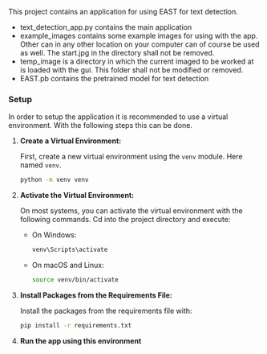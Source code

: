 This project contains an application for using EAST for text detection.

- text_detection_app.py contains the main application
- example_images contains some example images for using with the app.
Other can in any other location on your computer can of course be used as well.
The start.jpg in the directory shall not be removed.
- temp_image is a directory in which the current imaged to be worked at is loaded with the gui. 
This folder shall not be modified or removed.
- EAST.pb contains the pretrained model for text detection

### Setup

In order to setup the application it is recommended to use a virtual environment. With the following steps this can be done.

1. **Create a Virtual Environment:**

   First, create a new virtual environment using the `venv` module. Here named `venv`.
   ```bash
   python -m venv venv
   ```

2. **Activate the Virtual Environment:**

   On most systems, you can activate the virtual environment with the following commands.
   Cd into the project directory and execute:

   - On Windows:

     ```bash
     venv\Scripts\activate
     ```

   - On macOS and Linux:

     ```bash
     source venv/bin/activate
     ```

3. **Install Packages from the Requirements File:**

   Install the packages from the requirements file with:

   ```bash
   pip install -r requirements.txt
   ```

4. **Run the app using this environment**